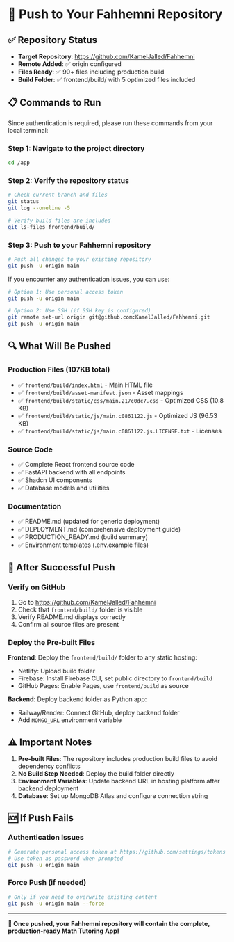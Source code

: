 # 🚀 Push to Your Fahhemni Repository

## ✅ Repository Status
- **Target Repository**: https://github.com/KamelJalled/Fahhemni
- **Remote Added**: ✅ origin configured
- **Files Ready**: ✅ 90+ files including production build
- **Build Folder**: ✅ frontend/build/ with 5 optimized files included

## 📋 Commands to Run

Since authentication is required, please run these commands from your local terminal:

### Step 1: Navigate to the project directory
```bash
cd /app
```

### Step 2: Verify the repository status
```bash
# Check current branch and files
git status
git log --oneline -5

# Verify build files are included
git ls-files frontend/build/
```

### Step 3: Push to your Fahhemni repository
```bash
# Push all changes to your existing repository
git push -u origin main
```

If you encounter any authentication issues, you can use:
```bash
# Option 1: Use personal access token
git push -u origin main

# Option 2: Use SSH (if SSH key is configured)
git remote set-url origin git@github.com:KamelJalled/Fahhemni.git
git push -u origin main
```

## 🔍 What Will Be Pushed

### Production Files (107KB total)
- ✅ `frontend/build/index.html` - Main HTML file
- ✅ `frontend/build/asset-manifest.json` - Asset mappings
- ✅ `frontend/build/static/css/main.217c0dc7.css` - Optimized CSS (10.8 KB)
- ✅ `frontend/build/static/js/main.c0861122.js` - Optimized JS (96.53 KB)
- ✅ `frontend/build/static/js/main.c0861122.js.LICENSE.txt` - Licenses

### Source Code
- ✅ Complete React frontend source code
- ✅ FastAPI backend with all endpoints
- ✅ Shadcn UI components
- ✅ Database models and utilities

### Documentation
- ✅ README.md (updated for generic deployment)
- ✅ DEPLOYMENT.md (comprehensive deployment guide)
- ✅ PRODUCTION_READY.md (build summary)
- ✅ Environment templates (.env.example files)

## 🎯 After Successful Push

### Verify on GitHub
1. Go to https://github.com/KamelJalled/Fahhemni
2. Check that `frontend/build/` folder is visible
3. Verify README.md displays correctly
4. Confirm all source files are present

### Deploy the Pre-built Files
**Frontend**: Deploy the `frontend/build/` folder to any static hosting:
- Netlify: Upload build folder
- Firebase: Install Firebase CLI, set public directory to `frontend/build`
- GitHub Pages: Enable Pages, use `frontend/build` as source

**Backend**: Deploy backend folder as Python app:
- Railway/Render: Connect GitHub, deploy backend folder
- Add `MONGO_URL` environment variable

## ⚠️ Important Notes

1. **Pre-built Files**: The repository includes production build files to avoid dependency conflicts
2. **No Build Step Needed**: Deploy the build folder directly
3. **Environment Variables**: Update backend URL in hosting platform after backend deployment
4. **Database**: Set up MongoDB Atlas and configure connection string

## 🆘 If Push Fails

### Authentication Issues
```bash
# Generate personal access token at https://github.com/settings/tokens
# Use token as password when prompted
git push -u origin main
```

### Force Push (if needed)
```bash
# Only if you need to overwrite existing content
git push -u origin main --force
```

---

**🎉 Once pushed, your Fahhemni repository will contain the complete, production-ready Math Tutoring App!**